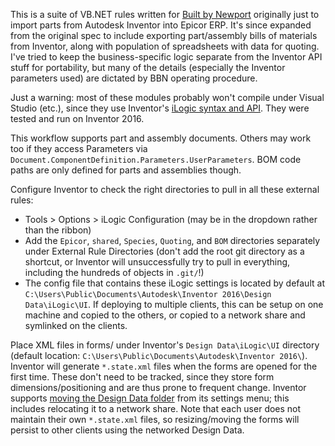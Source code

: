 This is a suite of VB.NET rules written for [Built by Newport](http://builtbynewport.com/) originally just to import parts from Autodesk Inventor into Epicor ERP.
It's since expanded from the original spec to include exporting part/assembly bills of materials from Inventor, along with population of spreadsheets with data for quoting.
I've tried to keep the business-specific logic separate from the Inventor API stuff for portability, but many of the details (especially the Inventor parameters used) are dictated by BBN operating procedure.

Just a warning: most of these modules probably won't compile under Visual Studio (etc.), since they use Inventor's [iLogic syntax and API](https://knowledge.autodesk.com/support/inventor-products/learn-explore/caas/CloudHelp/cloudhelp/2014/ENU/Inventor/files/GUID-B98DF82D-E489-4C19-8351-11C0ED63C349-htm.html).
They were tested and run on Inventor 2016.

This workflow supports part and assembly documents.
Others may work too if they access Parameters via `Document.ComponentDefinition.Parameters.UserParameters`.
BOM code paths are only defined for parts and assemblies though.

Configure Inventor to check the right directories to pull in all these external rules:
- Tools > Options > iLogic Configuration (may be in the dropdown rather than the ribbon)
- Add the `Epicor`, `shared`, `Species`, `Quoting`, and `BOM` directories separately under External Rule Directories (don't add the root git directory as a shortcut, or Inventor will unsuccessfully try to pull in everything, including the hundreds of objects in `.git/`!)
- The config file that contains these iLogic settings is located by default at `C:\Users\Public\Documents\Autodesk\Inventor 2016\Design Data\iLogic\UI`. If deploying to multiple clients, this can be setup on one machine and copied to the others, or copied to a network share and symlinked on the clients.

Place XML files in forms/ under Inventor's `Design Data\iLogic\UI` directory (default location: `C:\Users\Public\Documents\Autodesk\Inventor 2016\`).
Inventor will generate `*.state.xml` files when the forms are opened for the first time.
These don't need to be tracked, since they store form dimensions/positioning and are thus prone to frequent change.
Inventor supports [moving the Design Data folder](https://knowledge.autodesk.com/support/inventor-products/learn-explore/caas/CloudHelp/cloudhelp/2017/ENU/Inventor-Help/files/GUID-35327F99-72FC-4154-BFB0-6E46E20B9E76-htm.html) from its settings menu; this includes relocating it to a network share.
Note that each user does not maintain their own `*.state.xml` files, so resizing/moving the forms will persist to other clients using the networked Design Data.
